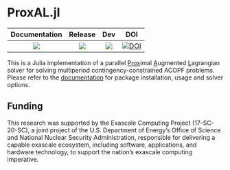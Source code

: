 
# ProxAL.jl

| **Documentation** | **Release** | **Dev** | **DOI** |
|:-:|:-:|:-:|:-:|
| [![][docs-stable-img]][docs-stable-url] | [![][build-stable-img]][build-url] | [![][build-latest-img]][build-url]  | [![DOI][doi-img]][doi-url] |

[docs-latest-img]: https://img.shields.io/badge/docs-latest-blue.svg
[docs-latest-url]: https://exanauts.github.io/ProxAL.jl/

This is a Julia implementation of a parallel <ins>Prox</ins>imal <ins>A</ins>ugmented <ins>L</ins>agrangian solver for solving multiperiod contingency-constrained ACOPF problems. Please refer to the [documentation][docs-latest-url] for package installation, usage and solver options.

## Funding
This research was supported by the Exascale Computing Project (17-SC-20-SC), a joint project of the U.S. Department of Energy’s Office of Science and National Nuclear Security Administration, responsible for delivering a capable exascale ecosystem, including software, applications, and hardware technology, to support the nation’s exascale computing imperative.

[docs-stable-img]: https://img.shields.io/badge/docs-stable-blue.svg
[docs-stable-url]: https://exanauts.github.io/ProxAL.jl/

[build-url]: https://github.com/exanauts/ProxAL.jl/actions?query=workflow

[build-stable-img]: https://github.com/exanauts/ProxAL.jl/workflows/Run%20tests/badge.svg?branch=master
[build-latest-img]: https://github.com/exanauts/ProxAL.jl/workflows/Run%20tests/badge.svg?branch=develop

[doi-img]: https://zenodo.org/badge/236063417.svg
[doi-url]: https://zenodo.org/badge/latestdoi/236063417